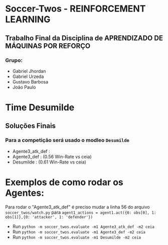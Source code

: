 # Soccer-Twos - REINFORCEMENT LEARNING

## Trabalho Final da Disciplina de APRENDIZADO DE MÁQUINAS POR REFORÇO
### Grupo:
- Gabriel Jhordan
- Gabriel Urzeda
- Gustavo Barbosa
- João Paulo

# Time Desumilde
## Soluções Finais
### Para a competição será usado o modleo `Desumilde`
- Agente3_atk_def : 
- Agente3_def : (0.56 Win-Rate vs ceia)  
- Desumilde : (0.61 Win-Rate vs ceia) 



# Exemplos de como rodar os Agentes:
Para rodar o "Agente3_atk_def" é preciso mudar a linha 56 do arquivo `soccer_twos/watch.py` para `agent1_actions = agent1.act({0: obs[0], 1: obs[1]},{0: 'attacker', 1: 'defender'})`

- Run `python -m soccer_twos.evaluate -m1 Agente3_atk_def -m2 ceia`
- Run `python -m soccer_twos.evaluate -m1 Agente3_def -m2 ceia`
- Run `python -m soccer_twos.evaluate -m1 Desumilde -m2 ceia`
